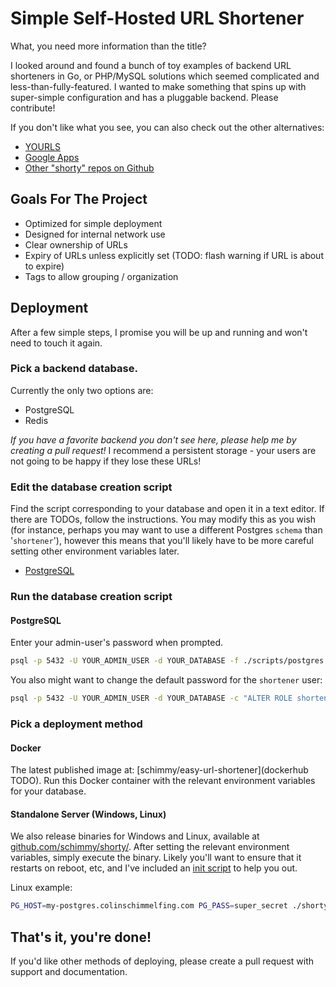 # Simple Self-Hosted URL Shortener

What, you need more information than the title?

I looked around and found a bunch of toy examples of backend URL shorteners in Go, or PHP/MySQL solutions which seemed complicated and less-than-fully-featured.
I wanted to make something that spins up with super-simple configuration and has a pluggable backend. Please contribute!

If you don't like what you see, you can also check out the other alternatives:
- [YOURLS](yourls.org)
- [Google Apps](http://www.makeuseof.com/tag/use-your-google-apps-domain-to-make-short-urls/)
- [Other "shorty" repos on Github](https://github.com/search?q=shorty)

## Goals For The Project
- Optimized for simple deployment
- Designed for internal network use
- Clear ownership of URLs
- Expiry of URLs unless explicitly set (TODO: flash warning if URL is about to expire)
- Tags to allow grouping / organization

## Deployment
After a few simple steps, I promise you will be up and running and won't need to touch it again.

### Pick a backend database.
Currently the only two options are:
- PostgreSQL
- Redis

*If you have a favorite backend you don't see here, please help me by creating a pull request!*
I recommend a persistent storage - your users are not going to be happy if they lose these URLs!

### Edit the database creation script
Find the script corresponding to your database and open it in a text editor. If there are TODOs, follow the instructions.
You may modify this as you wish (for instance, perhaps you may want to use a different Postgres `schema` than '`shortener`'), however this means that you'll likely have to be more careful setting other environment variables later.
- [PostgreSQL](https://github.com/schimmy/shorty/blob/master/pg_schema.sql)

### Run the database creation script

#### PostgreSQL
Enter your admin-user's password when prompted.
```bash
psql -p 5432 -U YOUR_ADMIN_USER -d YOUR_DATABASE -f ./scripts/postgres.sql
```
You also might want to change the default password for the `shortener` user:
```bash
psql -p 5432 -U YOUR_ADMIN_USER -d YOUR_DATABASE -c "ALTER ROLE shortener WITH PASSWORD 'TODO'"
```

### Pick a deployment method

#### Docker
The latest published image at: [schimmy/easy-url-shortener](dockerhub TODO). Run this Docker container with the relevant environment variables for your database.

#### Standalone Server (Windows, Linux)
We also release binaries for Windows and Linux, available at [github.com/schimmy/shorty/](TODO).
After setting the relevant environment variables, simply execute the binary.
Likely you'll want to ensure that it restarts on reboot, etc, and I've included an [init script](TODO) to help you out.

Linux example:
```bash
PG_HOST=my-postgres.colinschimmelfing.com PG_PASS=super_secret ./shorty
```

## That's it, you're done!

If you'd like other methods of deploying, please create a pull request with support and documentation.
